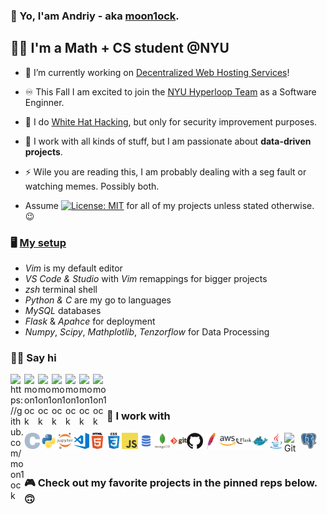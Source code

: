### 👀 Yo, I'am Andriy - aka [moon1ock][website].

## 🤷‍♂️ I'm a Math + CS student @NYU
- 🔭 I’m currently working on [Decentralized Web Hosting Services][research]!

- ♾ This Fall I am excited to join the [NYU Hyperloop Team][hyperloop] as a Software Enginner.

- 🎩 I do [White Hat Hacking][whitehat], but only for security improvement purposes.

- 📠 I work with all kinds of stuff, but I am passionate about **data-driven projects**.

- ⚡ Wile you are reading this, I am probably dealing with a seg fault or watching memes. Possibly both.

- Assume [![License: MIT](https://img.shields.io/badge/License-MIT-yellow.svg)](https://opensource.org/licenses/MIT) for all of my projects unless stated otherwise. 😉


### 🖥 [My setup][config]

- *Vim* is my default editor
- *VS Code & Studio* with *Vim* remappings for bigger projects
- *zsh* terminal shell
- *Python & C* are my go to languages
- *MySQL* databases
- *Flask* & *Apahce* for deployment
- *Numpy*, *Scipy*, *Mathplotlib*, *Tenzorflow* for Data Processing


### 👋🏻 Say hi

<!---[<img align="left" alt="https://github.com/moon1ock" width="22px" src="https://raw.githubusercontent.com/iconic/open-iconic/master/svg/globe.svg" />][website]--->
[<img align="left" alt="https://github.com/moon1ock" width="22px" src="https://cdn.jsdelivr.net/npm/simple-icons@3.4.1/icons/github.svg" />][website]
[<img align="left" alt="moon1ock" width="22px" src="https://cdn.jsdelivr.net/npm/simple-icons@v3/icons/linkedin.svg" />][linkedin]
[<img align="left" alt="moon1ock" width="22px" src="https://cdn.jsdelivr.net/npm/simple-icons@3.4.1/icons/facebook.svg" />][facebook]
[<img align="left" alt="moon1ock" width="22px" src="https://cdn.jsdelivr.net/npm/simple-icons@v3/icons/gmail.svg" />][gmail]
[<img align="left" alt="moon1ock" width="22px" src="https://cdn.jsdelivr.net/npm/simple-icons@3.4.1/icons/stackoverflow.svg" />][stackoverflow]
[<img align="left" alt="moon1ock" width="22px" src="https://cdn.jsdelivr.net/npm/simple-icons@v3/icons/instagram.svg" />][instagram]
[<img align="left" alt="moon1ock" width="22px" src="https://cdn.jsdelivr.net/npm/simple-icons@3.4.1/icons/stackexchange.svg" />][stackoverflow]

<br />
<br />


### 🦕 I work with

<img align="left" alt="Git" width="26px" src="https://raw.githubusercontent.com/devicons/devicon/master/icons/c/c-original.svg" />
<img align="left" alt="Git" width="26px" src="https://raw.githubusercontent.com/devicons/devicon/master/icons/python/python-original.svg" />
<img align="left" alt="Git" width="26px" src="https://raw.githubusercontent.com/devicons/devicon/master/icons/jupyter/jupyter-original-wordmark.svg" />
<img align="left" alt="Visual Studio Code" width="26px" src="https://raw.githubusercontent.com/github/explore/80688e429a7d4ef2fca1e82350fe8e3517d3494d/topics/visual-studio-code/visual-studio-code.png" />
<img align="left" alt="HTML5" width="26px" src="https://raw.githubusercontent.com/github/explore/80688e429a7d4ef2fca1e82350fe8e3517d3494d/topics/html/html.png" />
<img align="left" alt="CSS3" width="26px" src="https://raw.githubusercontent.com/github/explore/80688e429a7d4ef2fca1e82350fe8e3517d3494d/topics/css/css.png" />
<img align="left" alt="JavaScript" width="26px" src="https://raw.githubusercontent.com/github/explore/80688e429a7d4ef2fca1e82350fe8e3517d3494d/topics/javascript/javascript.png" />
<img align="left" alt="SQL" width="26px" src="https://raw.githubusercontent.com/github/explore/80688e429a7d4ef2fca1e82350fe8e3517d3494d/topics/sql/sql.png">


<img alt="MySQL" width="26px" src="https://raw.githubusercontent.com/devicons/devicon/master/icons/postgresql/postgresql-original.svg" />
<img align="left" alt="MongoDB" width="26px" src="https://raw.githubusercontent.com/devicons/devicon/master/icons/mongodb/mongodb-original-wordmark.svg" />
<img align="left" alt="Git" width="26px" src="https://raw.githubusercontent.com/github/explore/80688e429a7d4ef2fca1e82350fe8e3517d3494d/topics/git/git.png" />
<img align="left" alt="GitHub" width="26px" src="https://raw.githubusercontent.com/github/explore/78df643247d429f6cc873026c0622819ad797942/topics/github/github.png" />
<img align="left" alt="Git" width="26px" src="https://raw.githubusercontent.com/devicons/devicon/master/icons/apache/apache-original.svg" />
<img align="left" alt="Git" width="26px" src="https://raw.githubusercontent.com/devicons/devicon/master/icons/amazonwebservices/amazonwebservices-original-wordmark.svg" />
<img align="left" alt="Git" width="26px" src="https://raw.githubusercontent.com/devicons/devicon/master/icons/flask/flask-original-wordmark.svg" />
<img align="left" alt="Git" width="26px" src="https://raw.githubusercontent.com/devicons/devicon/master/icons/docker/docker-original.svg" />
<img align="left" alt="Git" width="26px" src="https://raw.githubusercontent.com/devicons/devicon/master/icons/java/java-original.svg" />
<img align="left" alt="Git" width="26px" src="https://cdn.worldvectorlogo.com/logos/tensorflow-2.svg" />

<br />
<br />

### 🎮 Check out my favorite projects in the pinned reps below. 🙃

[website]: https://github.com/moon1ock
[whitehat]: https://www.hackerone.com/
[stackoverflow]: https://stackoverflow.com/users/10929808/moon1lock
[gmail]: mailto:andriy@nyu.edu
[research]: https://nyuad.nyu.edu/en/research.html
[hyperloop]: https://risingviolets.nyu.edu/project/11886
[config]: https://github.com/moon1ock/BackUpConfig
[instagram]: https://www.instagram.com/andriy.lunin/
[linkedin]: https://www.linkedin.com/in/andrii-lunin/
[facebook]: https://www.facebook.com/andriy.lunin
